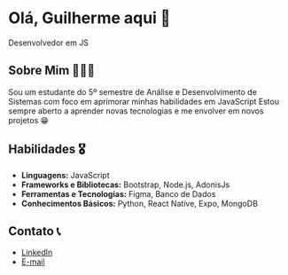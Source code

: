 # Olá, Guilherme aqui 👋
Desenvolvedor em JS

## Sobre Mim 👨🏽‍🦱
Sou um estudante do 5º semestre de Análise e Desenvolvimento de Sistemas com foco em aprimorar minhas habilidades em JavaScript
Estou sempre aberto a aprender novas tecnologias e me envolver em novos projetos 😁

## Habilidades 🎖️
- **Linguagens:** JavaScript 
- **Frameworks e Bibliotecas:** Bootstrap, Node.js, AdonisJs
- **Ferramentas e Tecnologias:** Figma, Banco de Dados
- **Conhecimentos Básicos:** Python, React Native, Expo, MongoDB

## Contato 📞
- [LinkedIn](https://www.linkedin.com/in/guilhermecaetanolima)
- [E-mail](gcml1144@gmail.com)
